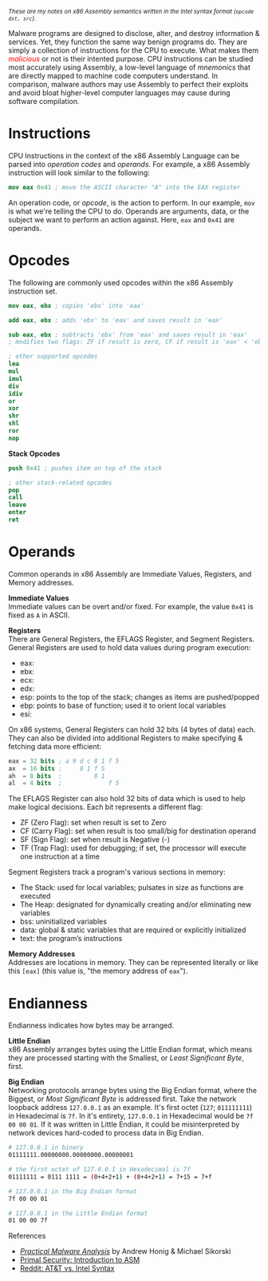 <small>*These are my notes on x86 Assembly semantics written in the Intel syntax format (`opcode dst, src`).*</small>  

Malware programs are designed to disclose, alter, and destroy information & services. Yet, they function the same way benign programs do. They are simply a collection of instructions for the CPU to execute. What makes them *<font color='red'>malicious</font>* or not is their intented purpose. CPU instructions can be studied most accurately using Assembly, a low-level language of *mnemonics* that are directly mapped to machine code computers understand. In comparison, malware authors may use Assembly to perfect their exploits and avoid bloat higher-level computer languages may cause during software compilation. 

# Instructions
CPU Instructions in the context of the x86 Assembly Language can be parsed into *operation codes* and *operands*. For example, a x86 Assembly instruction will look similar to the following:
```nasm
mov eax 0x41 ; move the ASCII character "A" into the EAX register
```
An operation code, or *opcode*, is the action to perform. In our example, `mov` is what we're telling the CPU to do. Operands are arguments, data, or the subject we want to perform an action against. Here, `eax` and `0x41` are operands. 

# Opcodes
The following are commonly used opcodes within the x86 Assembly instruction set. 
```nasm
mov eax, ebx ; copies 'ebx' into 'eax'
```
```nasm
add eax, ebx ; adds 'ebx' to 'eax' and saves result in 'eax'
```
```nasm
sub eax, ebx ; subtracts 'ebx' from 'eax' and saves result in 'eax'
; modifies two flags: ZF if result is zero, CF if result is 'eax' < 'ebx'
```
```nasm
; other supported opcodes
lea
mul
imul
div
idiv
or
xor
shr
shl
ror
nop
```

**Stack Opcodes**<br>
```nasm
push 0x41 ; pushes item on top of the stack
```
```nasm
; other stack-related opcodes
pop 
call 
leave
enter
ret
```

# Operands
Common operands in x86 Assembly are Immediate Values, Registers, and Memory addresses.<br>

**Immediate Values**<br>
Immediate values can be overt and/or fixed. For example, the value `0x41` is fixed as `A` in ASCII. 

**Registers**<br>
There are General Registers, the EFLAGS Register, and Segment Registers. General Registers are used to hold data values during program execution:
* eax:
* ebx:
* ecx: 
* edx:
* esp: points to the top of the stack; changes as items are pushed/popped
* ebp: points to base of function; used it to orient local variables
* esi: 

On x86 systems, General Registers can hold 32 bits (4 bytes of data) each. They can also be divided into additional Registers to make specifying & fetching data more efficient:
```nasm
eax = 32 bits ; a 9 d c 8 1 f 5 
ax  = 16 bits ; 	8 1 f 5
ah  = 8 bits  ;	        8 1
al  = 4 bits  ;	            f 5 
```

The EFLAGS Register can also hold 32 bits of data which is used to help make logical decisions. Each bit represents a different flag:<br>
* ZF (Zero Flag): set when result is set to Zero 
* CF (Carry Flag): set when result is too small/big for destination operand 
* SF (Sign Flag): set when result is Negative (-)
* TF (Trap Flag): used for debugging; if set, the processor will execute one instruction at a time

Segment Registers track a program's various sections in memory:<br>
* The Stack: used for local variables; pulsates in size as functions are executed
* The Heap: designated for dynamically creating and/or eliminating new variables
* bss: uninitialized variables
* data: global & static variables that are required or explicitly initialized
* text: the program’s instructions 

**Memory Addresses**<br>
Addresses are locations in memory. They can be represented literally or like this `[eax]` (this value is, "the memory address of `eax`"). 

# Endianness
Endianness indicates how bytes may be arranged. 

**Little Endian**<br>
x86 Assembly arranges bytes using the Little Endian format, which means they are processed starting with the Smallest, or *Least Significant Byte*, first.

**Big Endian**<br>
Networking protocols arrange bytes using the Big Endian format, where the Biggest, or *Most Significant Byte* is addressed first. 
Take the network loopback address `127.0.0.1` as an example. It's first octet (`127`; `011111111`) in Hexadecimal is `7f`. In it's entirety, `127.0.0.1` in Hexadecimal would be `7f 00 00 01`. If it was written in Little Endian, it could be misinterpreted by network devices hard-coded to process data in Big Endian.  
```bash
# 127.0.0.1 in binary
01111111.00000000.00000000.00000001 

# the first octet of 127.0.0.1 in Hexadecimal is 7f
01111111 = 0111 1111 = (0+4+2+1) + (8+4+2+1) = 7+15 = 7+f

# 127.0.0.1 in the Big Endian format
7f 00 00 01 

# 127.0.0.1 in the Little Endian format
01 00 00 7f
```

References
* [*Practical Malware Analysis*](https://practicalmalwareanalysis.com) by Andrew Honig & Michael Sikorski
* [Primal Security: Introduction to ASM](http://www.primalsecurity.net/0x0-shellcoding-tutorial-introduction-to-asm/)
* [Reddit: AT&T vs. Intel Syntax](https://www.reddit.com/r/ProgrammerHumor/comments/56fjm5/att_vs_intel_syntax/)
